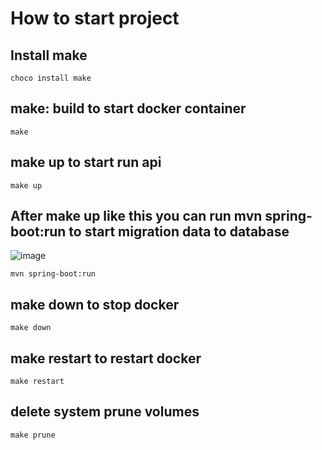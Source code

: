 # How to start project

## Install make
```shell
choco install make
```
## make: build to start docker container
```shell
make
```

## make up to start run api
```shell
make up
```

## After make up like this you can run mvn spring-boot:run to start migration data to database
![image](https://github.com/NET1708/BackEnd/assets/76089021/e6c34d47-12c3-4046-bfb8-d86c90c5e5da)

```shell
mvn spring-boot:run
```

## make down to stop docker
```shell
make down
```

## make restart to restart docker
```shell
make restart
```

## delete system prune volumes
```shell
make prune
```